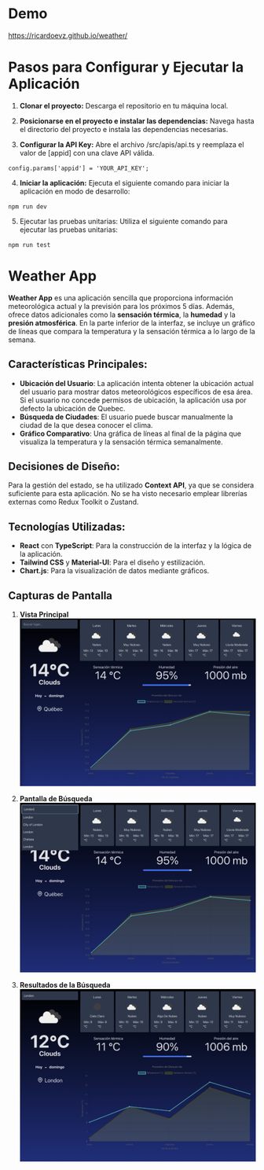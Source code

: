 # Demo

https://ricardoevz.github.io/weather/

# Pasos para Configurar y Ejecutar la Aplicación

1. **Clonar el proyecto:** Descarga el repositorio en tu máquina local.

2. **Posicionarse en el proyecto e instalar las dependencias:** Navega hasta el directorio del proyecto e instala las dependencias necesarias.

3. **Configurar la API Key:** Abre el archivo /src/apis/api.ts y reemplaza el valor de [appid] con una clave API válida.

```
config.params['appid'] = 'YOUR_API_KEY';
```

4. **Iniciar la aplicación:** Ejecuta el siguiente comando para iniciar la aplicación en modo de desarrollo:

```
npm run dev
```

5. Ejecutar las pruebas unitarias: Utiliza el siguiente comando para ejecutar las pruebas unitarias:

```
npm run test
```

# Weather App

**Weather App** es una aplicación sencilla que proporciona información meteorológica actual y la previsión para los próximos 5 días. Además, ofrece datos adicionales como la **sensación térmica**, la **humedad** y la **presión atmosférica**. En la parte inferior de la interfaz, se incluye un gráfico de líneas que compara la temperatura y la sensación térmica a lo largo de la semana.

## Características Principales:

- **Ubicación del Usuario**: La aplicación intenta obtener la ubicación actual del usuario para mostrar datos meteorológicos específicos de esa área. Si el usuario no concede permisos de ubicación, la aplicación usa por defecto la ubicación de Quebec.
- **Búsqueda de Ciudades**: El usuario puede buscar manualmente la ciudad de la que desea conocer el clima.
- **Gráfico Comparativo**: Una gráfica de líneas al final de la página que visualiza la temperatura y la sensación térmica semanalmente.

## Decisiones de Diseño:

Para la gestión del estado, se ha utilizado **Context API**, ya que se considera suficiente para esta aplicación. No se ha visto necesario emplear librerías externas como Redux Toolkit o Zustand.

## Tecnologías Utilizadas:

- **React** con **TypeScript**: Para la construcción de la interfaz y la lógica de la aplicación.
- **Tailwind CSS** y **Material-UI**: Para el diseño y estilización.
- **Chart.js**: Para la visualización de datos mediante gráficos.

## Capturas de Pantalla

1. **Vista Principal**
   ![Vista principal de la aplicación con información meteorológica en tiempo real](./images/screenshot-main.png)

2. **Pantalla de Búsqueda**
   ![Pantalla de la aplicación mientras se efectúa una búsqueda de ubicaciones](./images/screenshot-search.png)

3. **Resultados de la Búsqueda**
   ![Interfaz de la aplicación mostrando los resultados después de una búsqueda de ubicaciones](./images/screenshot-search-results.png)
